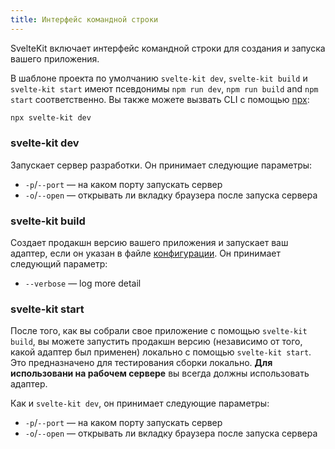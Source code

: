 ```yaml
---
title: Интерфейс командной строки
---
```


SvelteKit включает интерфейс командной строки для создания и запуска вашего приложения.

В шаблоне проекта по умолчанию `svelte-kit dev`, `svelte-kit build` и `svelte-kit start` имеют псевдонимы `npm run dev`, `npm run build` and `npm start` соответственно. Вы также можете вызвать CLI с помощью [npx](https://www.npmjs.com/package/npx):

```bash
npx svelte-kit dev
```

### svelte-kit dev

Запускает сервер разработки. Он принимает следующие параметры:

* `-p`/`--port` — на каком порту запускать сервер
* `-o`/`--open` — открывать ли вкладку браузера после запуска сервера

### svelte-kit build

Создает продакшн версию вашего приложения и запускает ваш адаптер, если он указан в файле [конфигурации](#конфигурация). Он принимает следующий параметр:

* `--verbose` — log more detail

### svelte-kit start

После того, как вы собрали свое приложение с помощью `svelte-kit build`, вы можете запустить продакшн версию (независимо от того, какой адаптер был применен) локально с помощью `svelte-kit start`. Это предназначено для тестирования сборки локально. **Для использовани на рабочем сервере** вы всегда должны использовать адаптер.

Как и `svelte-kit dev`, он принимает следующие параметры:

* `-p`/`--port` — на каком порту запускать сервер
* `-o`/`--open` — открывать ли вкладку браузера после запуска сервера
